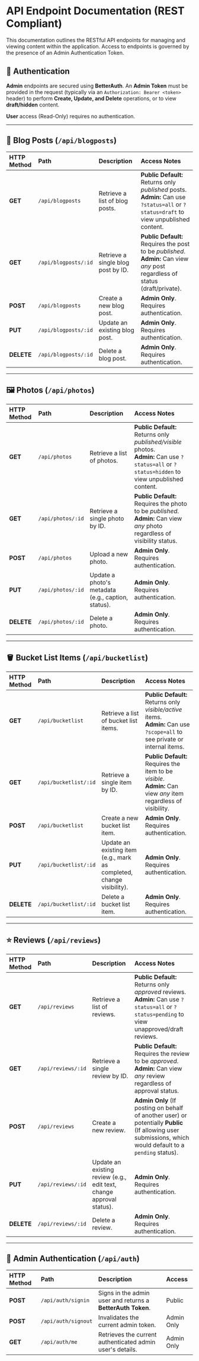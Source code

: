 # API Endpoint Documentation (REST Compliant)

This documentation outlines the RESTful API endpoints for managing and viewing content within the application. Access to endpoints is governed by the presence of an Admin Authentication Token.

## 🔑 Authentication

**Admin** endpoints are secured using **BetterAuth**. An **Admin Token** must be provided in the request (typically via an `Authorization: Bearer <token>` header) to perform **Create, Update, and Delete** operations, or to view **draft/hidden** content.

**User** access (Read-Only) requires no authentication.

***

## 📝 Blog Posts (`/api/blogposts`)

| HTTP Method | Path | Description | Access Notes |
| :--- | :--- | :--- | :--- |
| **GET** | `/api/blogposts` | Retrieve a list of blog posts. | **Public Default:** Returns only *published* posts.<br>**Admin:** Can use `?status=all` or `?status=draft` to view unpublished content. |
| **GET** | `/api/blogposts/:id` | Retrieve a single blog post by ID. | **Public Default:** Requires the post to be *published*.<br>**Admin:** Can view *any* post regardless of status (draft/private). |
| **POST** | `/api/blogposts` | Create a new blog post. | **Admin Only**. Requires authentication. |
| **PUT** | `/api/blogposts/:id` | Update an existing blog post. | **Admin Only**. Requires authentication. |
| **DELETE** | `/api/blogposts/:id` | Delete a blog post. | **Admin Only**. Requires authentication. |

***

## 🖼️ Photos (`/api/photos`)

| HTTP Method | Path | Description | Access Notes |
| :--- | :--- | :--- | :--- |
| **GET** | `/api/photos` | Retrieve a list of photos. | **Public Default:** Returns only *published/visible* photos.<br>**Admin:** Can use `?status=all` or `?status=hidden` to view unpublished content. |
| **GET** | `/api/photos/:id` | Retrieve a single photo by ID. | **Public Default:** Requires the photo to be *published*.<br>**Admin:** Can view *any* photo regardless of visibility status. |
| **POST** | `/api/photos` | Upload a new photo. | **Admin Only**. Requires authentication. |
| **PUT** | `/api/photos/:id` | Update a photo's metadata (e.g., caption, status). | **Admin Only**. Requires authentication. |
| **DELETE** | `/api/photos/:id` | Delete a photo. | **Admin Only**. Requires authentication. |

***

## 🪣 Bucket List Items (`/api/bucketlist`)

| HTTP Method | Path | Description | Access Notes |
| :--- | :--- | :--- | :--- |
| **GET** | `/api/bucketlist` | Retrieve a list of bucket list items. | **Public Default:** Returns only *visible/active* items.<br>**Admin:** Can use `?scope=all` to see private or internal items. |
| **GET** | `/api/bucketlist/:id` | Retrieve a single item by ID. | **Public Default:** Requires the item to be *visible*.<br>**Admin:** Can view *any* item regardless of visibility. |
| **POST** | `/api/bucketlist` | Create a new bucket list item. | **Admin Only**. Requires authentication. |
| **PUT** | `/api/bucketlist/:id` | Update an existing item (e.g., mark as completed, change visibility). | **Admin Only**. Requires authentication. |
| **DELETE** | `/api/bucketlist/:id` | Delete a bucket list item. | **Admin Only**. Requires authentication. |

***

## ⭐ Reviews (`/api/reviews`)

| HTTP Method | Path | Description | Access Notes |
| :--- | :--- | :--- | :--- |
| **GET** | `/api/reviews` | Retrieve a list of reviews. | **Public Default:** Returns only *approved* reviews.<br>**Admin:** Can use `?status=all` or `?status=pending` to view unapproved/draft reviews. |
| **GET** | `/api/reviews/:id` | Retrieve a single review by ID. | **Public Default:** Requires the review to be *approved*.<br>**Admin:** Can view *any* review regardless of approval status. |
| **POST** | `/api/reviews` | Create a new review. | **Admin Only** (If posting on behalf of another user) or potentially **Public** (If allowing user submissions, which would default to a `pending` status). |
| **PUT** | `/api/reviews/:id` | Update an existing review (e.g., edit text, change approval status). | **Admin Only**. Requires authentication. |
| **DELETE** | `/api/reviews/:id` | Delete a review. | **Admin Only**. Requires authentication. |

***

## 🔐 Admin Authentication (`/api/auth`)

| HTTP Method | Path | Description | Access |
| :--- | :--- | :--- | :--- |
| **POST** | `/api/auth/signin` | Signs in the admin user and returns a **BetterAuth Token**. | Public |
| **POST** | `/api/auth/signout` | Invalidates the current admin token. | Admin Only |
| **GET** | `/api/auth/me` | Retrieves the current authenticated admin user's details. | Admin Only |
